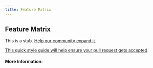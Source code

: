 ```yaml
---
title: Feature Matrix
---
```


## Feature Matrix

This is a stub. [Help our community expand it](https://github.com/freecodecamp/guides/tree/master/src/pages/articles/design/product-design/feature-matrix/index.md).

[This quick style guide will help ensure your pull request gets accepted](https://github.com/freeCodeCamp/guides/blob/master/README.md).

<!-- The article goes here, in GitHub-flavored Markdown. Feel free to add YouTube videos, images, and CodePen/JSBin embeds  -->

#### More Information:
<!-- Please add any articles you think might be helpful to read before writing the article -->


